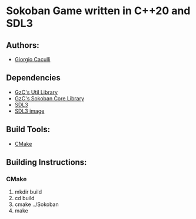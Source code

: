 # Sokoban Game written in C++20 and SDL3

## Authors:
- [Giorgio Caculli](mailto:giorgio.caculli@icloud.com)

## Dependencies
- [GzC's Util Library](https://www.gitlab.com/GiorgioCaculli/Util-Cpp)
- [GzC's Sokoban Core Library](https://www.gitlab.com/GiorgioCaculli/Sokoban-SDL)
- [SDL3](https://wiki.libsdl.org/SDL3/FrontPage)
- [SDL3 image](https://wiki.libsdl.org/SDL3_image/FrontPage)

## Build Tools:
- [CMake](https://cmake.org/)

## Building Instructions:
### CMake
1. mkdir build
2. cd build
3. cmake ../Sokoban
4. make
